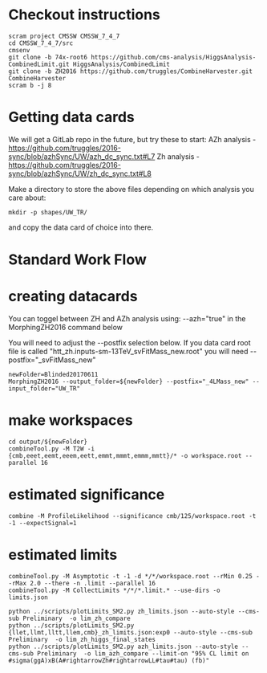 
# Checkout instructions

    scram project CMSSW CMSSW_7_4_7
    cd CMSSW_7_4_7/src
    cmsenv
    git clone -b 74x-root6 https://github.com/cms-analysis/HiggsAnalysis-CombinedLimit.git HiggsAnalysis/CombinedLimit
    git clone -b ZH2016 https://github.com/truggles/CombineHarvester.git CombineHarvester
    scram b -j 8

# Getting data cards
We will get a GitLab repo in the future, but try these to start:
AZh analysis - https://github.com/truggles/2016-sync/blob/azhSync/UW/azh_dc_sync.txt#L7
Zh analysis - https://github.com/truggles/2016-sync/blob/azhSync/UW/zh_dc_sync.txt#L8

Make a directory to store the above files depending on which analysis you care about:

    mkdir -p shapes/UW_TR/

and copy the data card of choice into there.

# Standard Work Flow


# creating datacards
You can toggel between ZH and AZh analysis using: --azh="true" in the MorphingZH2016 command below

You will need to adjust the --postfix selection below. If you data card root file is called
"htt_zh.inputs-sm-13TeV_svFitMass_new.root" you will need --postfix="_svFitMass_new"

    newFolder=Blinded20170611
    MorphingZH2016 --output_folder=${newFolder} --postfix="_4LMass_new" --input_folder="UW_TR"

# make workspaces

    cd output/${newFolder}
    combineTool.py -M T2W -i {cmb,eeet,eemt,eeem,eett,emmt,mmmt,emmm,mmtt}/* -o workspace.root --parallel 16

# estimated significance

    combine -M ProfileLikelihood --significance cmb/125/workspace.root -t -1 --expectSignal=1

# estimated limits

    combineTool.py -M Asymptotic -t -1 -d */*/workspace.root --rMin 0.25 --rMax 2.0 --there -n .limit --parallel 16
    combineTool.py -M CollectLimits */*/*.limit.* --use-dirs -o limits.json

    python ../scripts/plotLimits_SM2.py zh_limits.json --auto-style --cms-sub Preliminary  -o lim_zh_compare
    python ../scripts/plotLimits_SM2.py {llet,llmt,lltt,llem,cmb}_zh_limits.json:exp0 --auto-style --cms-sub Preliminary  -o lim_zh_higgs_final_states
    python ../scripts/plotLimits_SM2.py azh_limits.json --auto-style --cms-sub Preliminary  -o lim_azh_compare --limit-on "95% CL limit on #sigma(ggA)xB(A#rightarrowZh#rightarrowLL#tau#tau) (fb)"


